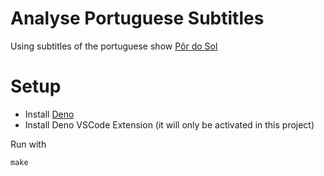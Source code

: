 # Analyse Portuguese Subtitles

Using subtitles of the portuguese show
[Pôr do Sol](https://www.rtp.pt/play/p9165/por-do-sol)

# Setup

- Install [Deno](https://deno.land/#installation)
- Install Deno VSCode Extension (it will only be activated in this project)

Run with

```
make
```
